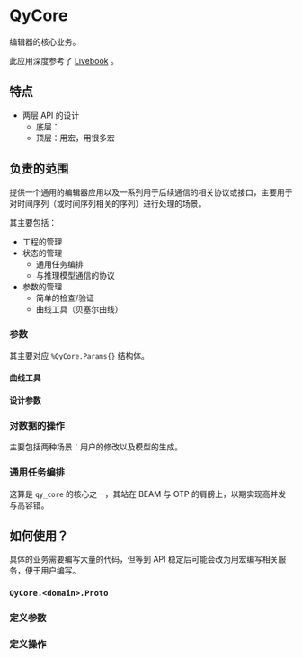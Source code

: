 # QyCore

编辑器的核心业务。

此应用深度参考了 [Livebook](https://github.com/livebook-dev/livebook) 。

## 特点

- 两层 API 的设计
  - 底层：
  - 顶层：用宏，用很多宏

## 负责的范围

提供一个通用的编辑器应用以及一系列用于后续通信的相关协议或接口，主要用于对时间序列（或时间序列相关的序列）进行处理的场景。

其主要包括：

* 工程的管理
* 状态的管理
  * 通用任务编排
  * 与推理模型通信的协议
* 参数的管理
  * 简单的检查/验证
  * 曲线工具（贝塞尔曲线）

### 参数

其主要对应 `%QyCore.Params{}` 结构体。

#### 曲线工具

#### 设计参数

### 对数据的操作

主要包括两种场景：用户的修改以及模型的生成。

### 通用任务编排

这算是 `qy_core` 的核心之一，其站在 BEAM 与 OTP 的肩膀上，以期实现高并发与高容错。

## 如何使用？

具体的业务需要编写大量的代码，但等到 API 稳定后可能会改为用宏编写相关服务，便于用户编写。

### `QyCore.<domain>.Proto`

### 定义参数

### 定义操作
